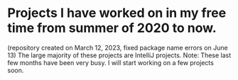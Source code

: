 # Projects I have worked on in my free time from summer of 2020 to now.
(repository created on March 12, 2023, fixed package name errors on June 13)
The large majority of these projects are IntelliJ projects. 
Note: These last few months have been very busy. I will start working on a few projects soon.
